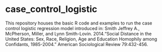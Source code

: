# case_control_logistic
This repository houses the basic R code and examples to run the case control logistic regression model introduced in: Smith Jeffrey A., McPherson, Miller, and Lynn Smith-Lovin.  2014.“Social Distance in the United States: Sex, Race, Religion, 
Age and Education Homophily among Confidants, 1985-2004.” American Sociological Review 79:432-456.
